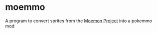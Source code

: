 # moemmo

A program to convert sprites from the [Moemon Project](https://discord.gg/Ds7bjJMumn "Discord") into a pokemmo mod

